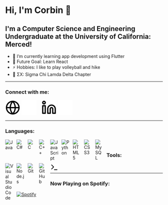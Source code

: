# Hi, I'm Corbin 👋 

## I'm a Computer Science and Engineering Undergraduate at the University of California: Merced!

- 🌱 I’m currently learning app development using Flutter
- 🥅 Future Goal: Learn React
- ⚡ Hobbies: I like to play volleyball and hike
- 🤝 ΣΧ: Sigma Chi Lamda Delta Chapter

---

### Connect with me:

[![website](./img/globe-light.svg)](https://corbinward.myportfolio.com#gh-light-mode-only)
[![website](./img/globe-dark.svg)](https://corbinward.myportfolio.com#gh-dark-mode-only)
&nbsp;&nbsp;
[![website](./img/linkedin-light.svg)](https://linkedin.com/in/corbin-ward#gh-light-mode-only)
[![website](./img/linkedin-dark.svg)](https://linkedin.com/in/corbin-ward#gh-dark-mode-only)

---

### Languages:

<img align="left" alt="Java" width="26px" src="https://cdn.jsdelivr.net/npm/react-devicon@0.1.9/java/original/JavaOriginal.svg" style="padding-right:10px;" />
<img align="left" alt="C#" width="26px" src="https://cdn.jsdelivr.net/npm/react-devicon@0.1.9/csharp/original/CsharpOriginal.svg" style="padding-right:10px;" />
<img align="left" alt="C" width="26px" src="https://cdn.jsdelivr.net/npm/react-devicon@0.1.9/c/original/COriginal.svg" style="padding-right:10px;" />
<img align="left" alt="C++" width="26px" src="https://cdn.jsdelivr.net/npm/react-devicon@0.1.9/cplusplus/original/CplusplusOriginal.svg" style="padding-right:10px;" />
<img align="left" alt="JavaScript" width="26px" src="https://cdn.jsdelivr.net/gh/devicons/devicon/icons/javascript/javascript-original.svg" style="padding-right:10px;" />
<img align="left" alt="Python" width="26px" src="https://cdn.jsdelivr.net/npm/react-devicon@0.1.9/python/original/PythonOriginal.svg" style="padding-right:10px;" />
<img align="left" alt="HTML5" width="26px" src="https://cdn.jsdelivr.net/gh/devicons/devicon/icons/html5/html5-original.svg" style="padding-right:10px;" />
<img align="left" alt="CSS3" width="26px" src="https://cdn.jsdelivr.net/gh/devicons/devicon/icons/css3/css3-original.svg" style="padding-right:10px;" />
<img align="left" alt="MySQL" width="26px" src="https://cdn.jsdelivr.net/gh/devicons/devicon/icons/mysql/mysql-original.svg" style="padding-right:10px;" />

<br />

### Tools:

<img align="left" alt="Visual Studio Code" width="26px" src="https://cdn.jsdelivr.net/gh/devicons/devicon/icons/vscode/vscode-original.svg" style="padding-right:10px;" />
<img align="left" alt="Node.js" width="26px" src="https://cdn.jsdelivr.net/gh/devicons/devicon/icons/nodejs/nodejs-original.svg" style="padding-right:10px;" />
<img align="left" alt="Git" width="26px" src="https://cdn.jsdelivr.net/gh/devicons/devicon/icons/git/git-original.svg" style="padding-right:10px;" />
<img align="left" alt="GitHub" width="26px" src="https://user-images.githubusercontent.com/3369400/139447912-e0f43f33-6d9f-45f8-be46-2df5bbc91289.png" style="padding-right:10px;" />
<img align="left" alt="Terminal" width="26px" src="./img/terminal-light.svg" />

<br />

---

### Now Playing on Spotify:

[![Spotify](https://novatorem-corndogward.vercel.app/api/spotify)](https://open.spotify.com/user/11msqe3izp6jn25kumh8c00sm)



</details>

[website]: https://corbinward.myportfolio.com
[linkedin]: https://linkedin.com/in/corbin-ward
